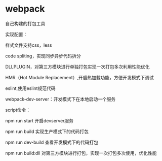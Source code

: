 # webpack
自己构建的打包工具

实现配置：

  样式文件支持css，less

  code spliting，实现同步异步代码拆分 
  
  DLLPLUGIN，对第三方模块进行单独打包实现一次打包多次利用性能优化
  
  HMR（Hot Module Replacement）,开启热加载功能，方便开发模式下调试
  
  eslint,使用eslint规范代码
  
  webpack-dev-server：开发模式下在本地启动一个服务
  
script命令：
  
  npm run start       开启devserver服务
  
  npm run build       实现生产模式下的代码打包
  
  npm run dev-build   查看开发模式下的代码打包
  
  npm run build:dll   对第三方模块进行打包，实现一次打包多次使用，优化性能
